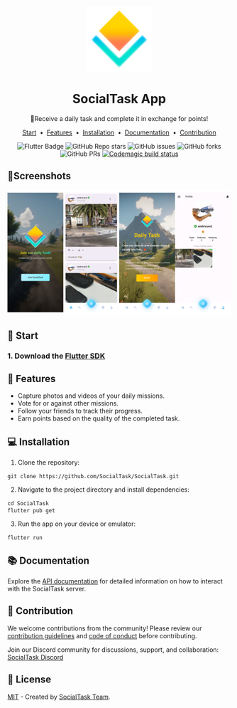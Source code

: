 <div align="center">
    <img src="https://raw.githubusercontent.com/SocialTask/Assets/main/logo_500px.png" alt="SocialTask Logo" height="150px" width="auto" /> 
    <h1>SocialTask App</h1>
    <p>📱Receive a daily task and complete it in exchange for points!</p>
</div>

<div align="center">
    <a href="#-start">Start</a>
    <span>&nbsp;•&nbsp;</span>
    <a href="#-features">Features</a>
    <span>&nbsp;•&nbsp;</span>
    <a href="#-installation">Installation</a>
    <span>&nbsp;•&nbsp;</span>
    <a href="#-documentation">Documentation</a>
    <span>&nbsp;•&nbsp;</span>
    <a href="#-contribution">Contribution</a>
</div>

<p align="center">
    <img src="https://img.shields.io/badge/Flutter-%2302569B.svg?style=for-the-badge&logo=Flutter&logoColor=white" alt="Flutter Badge" />
    <img src="https://img.shields.io/github/stars/SocialTask/SocialTask?style=for-the-badge" alt="GitHub Repo stars" />
    <img src="https://img.shields.io/github/issues/SocialTask/SocialTask?style=for-the-badge" alt="GitHub issues" />
    <img src="https://img.shields.io/github/forks/SocialTask/SocialTask?style=for-the-badge" alt="GitHub forks" />
    <img src="https://img.shields.io/github/issues-pr/SocialTask/SocialTask?style=for-the-badge" alt="GitHub PRs" />
    <a href="https://codemagic.io/apps/65cb8913bb789d18b146b167/65cb8913bb789d18b146b166/latest_build"><img src="https://api.codemagic.io/apps/65cb8913bb789d18b146b167/65cb8913bb789d18b146b166/status_badge.svg" alt="Codemagic build status" /></a>
</p>

## 📱Screenshots

![Screenshots](https://raw.githubusercontent.com/SocialTask/Assets/main/Screenshots.png)

## 🚀 Start

### 1. Download the [Flutter SDK](https://flutter.dev/docs/get-started/install)

## 🧞 Features

- Capture photos and videos of your daily missions.
- Vote for or against other missions.
- Follow your friends to track their progress.
- Earn points based on the quality of the completed task.

## 💻 Installation

1. Clone the repository:

```
git clone https://github.com/SocialTask/SocialTask.git
```

2. Navigate to the project directory and install dependencies:

```
cd SocialTask
flutter pub get
```

3. Run the app on your device or emulator:

```
flutter run
```

## 📚 Documentation

Explore the [API documentation](https://github.com/SocialTask/Server/tree/main/docs) for detailed information on how to interact with the SocialTask server.

## 🤝 Contribution

We welcome contributions from the community! Please review our [contribution guidelines](CONTRIBUTING.md) and [code of conduct](CODE_OF_CONDUCT.md) before contributing.

Join our Discord community for discussions, support, and collaboration: [SocialTask Discord](https://discord.gg/qzwC7P65pg)

## 📝 License

[MIT](LICENSE) - Created by [SocialTask Team](https://github.com/SocialTask).
